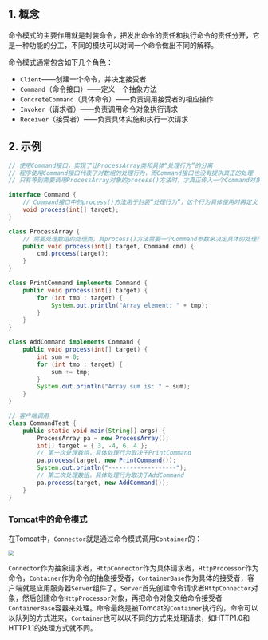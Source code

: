 ## 1. 概念

命令模式的主要作用就是封装命令，把发出命令的责任和执行命令的责任分开，它是一种功能的分工，不同的模块可以对同一个命令做出不同的解释。

命令模式通常包含如下几个角色：

- `Client`——创建一个命令，并决定接受者
- `Command`（命令接口）——定义一个抽象方法
- `ConcreteCommand`（具体命令）——负责调用接受者的相应操作
- `Invoker`（请求者）——负责调用命令对象执行请求
- `Receiver`（接受者）——负责具体实施和执行一次请求

## 2. 示例

```java
// 使用Command接口，实现了让ProcessArray类和具体“处理行为”的分离
// 程序使用Command接口代表了对数组的处理行为，而Command接口也没有提供真正的处理
// 只有等到需要调用ProcessArray对象的process()方法时，才真正传入一个Command对象，才确定对数组的处理行为

interface Command {
    // Command接口中的process()方法用于封装“处理行为”，这个行为具体使用时再定义
    void process(int[] target);
}

class ProcessArray {
    // 需要处理数组的处理类，其process()方法需要一个Command参数来决定具体的处理行为
    public void process(int[] target, Command cmd) {
        cmd.process(target);
    }
}

class PrintCommand implements Command {
    public void process(int[] target) {
        for (int tmp : target) {
            System.out.println("Array element: " + tmp);
        }
    }
}

class AddCommand implements Command {
    public void process(int[] target) {
        int sum = 0;
        for (int tmp : target) {
            sum += tmp;
        }
        System.out.println("Array sum is: " + sum);
    }
}

// 客户端调用
class CommandTest {
    public static void main(String[] args) {
        ProcessArray pa = new ProcessArray();
        int[] target = { 3, -4, 6, 4 };
        // 第一次处理数组，具体处理行为取决于PrintCommand
        pa.process(target, new PrintCommand());
        System.out.println("-------------------");
        // 第二次处理数组，具体处理行为取决于AddCommand
        pa.process(target, new AddCommand());
    }
}
```

### Tomcat中的命令模式

在Tomcat中，`Connector`就是通过命令模式调用`Container`的：

<img src="https://chua-n.gitee.io/figure-bed/notebook/Java/68.png" style="zoom:67%;" />

`Connector`作为抽象请求者，`HttpConnector`作为具体请求者，`HttpProcessor`作为命令，`Container`作为命令的抽象接受者，`ContainerBase`作为具体的接受者，客户端就是应用服务器`Server`组件了。`Server`首先创建命令请求者`HttpConnector`对象，然后创建命令`HttpProcessor`对象，再把命令对象交给命令接受者`ContainerBase`容器来处理。命令最终是被Tomcat的`Container`执行的，命令可以以队列的方式进来，`Container`也可以以不同的方式来处理请求，如HTTP1.0和HTTP1.1的处理方式就不同。

